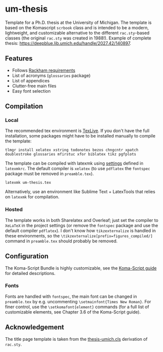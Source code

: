 # um-thesis

Template for a Ph.D. thesis at the University of Michigan. The template is based on the Komascript ```scrbook``` class and is intended to be a modern, lightweight, and customizable alternative to the different ```rac.sty```-based classes (the original ```rac.sty``` was created in 1988!). Example of complete thesis: https://deepblue.lib.umich.edu/handle/2027.42/140897.

## Features
 - Follows [Rackham requirements](http://www.rackham.umich.edu/content/formatting-dissertation)
 - List of acronyms (```glossaries``` package)
 - List of appendices
 - Clutter-free main files
 - Easy font selection

## Compilation

### Local

The recommended tex environment is [TexLive](https://tug.org/texlive/). If you don't have the full installation, some packages might have to be installed manually to compile the template:

	tlmgr install xelatex xstring todonotes bezos chngcntr xpatch doublestroke glossaries mfirstuc xfor biblatex tikz pgfplots

The template can be compiled with latexmk using [settings](http://ctan.mirrors.hoobly.com/support/latexmk/latexmk.pdf) defined in ```latexmkrc```. The default compiler is ```xelatex``` (to use ```pdflatex``` the ```fontspec``` package must be removed in ```preamble.tex```).

	latexmk um-thesis.tex

Alternatively, use an environment like Sublime Text + LatexTools that relies on ```latexmk``` for compilation.

### Hosted

The template works in both Sharelatex and Overleaf; just set the compiler to ```XeLaTeX``` in the project settings (or remove the ```fontspec``` package and use the default compiler ```pdflatex```). I don't know how ```tikzexternalize``` is handled in these environments, so the ```\tikzexternalize[prefix=figures_compiled/]``` command in ```preamble.tex``` should probably be removed.


## Configuration

The Koma-Script Bundle is highly customizable, see the [Koma-Script guide](http://texdoc.net/texmf-dist/doc/latex/koma-script/scrguien.pdf) for detailed descriptions.

### Fonts

Fonts are handled with ```fontspec```, the main font can be changed in ```preamble.tex``` by e.g. uncommenting ```\setmainfont{Times New Roman}```. For finer control, use the ```\setkomafont{element}``` commands (for a full list of customizable elements, see Chapter 3.6 of the Koma-Script guide).

## Acknowledgement

The title page template is taken from the [thesis-umich.cls](http://www-personal.umich.edu/~dalle/codes/thesis-umich/downloads/thesis-umich.cls) derivation of ```rac.sty```.
